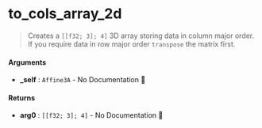 # to\_cols\_array\_2d

>  Creates a `[[f32; 3]; 4]` 3D array storing data in
>  column major order.
>  If you require data in row major order `transpose` the matrix first.

#### Arguments

- **\_self** : `Affine3A` \- No Documentation 🚧

#### Returns

- **arg0** : `[[f32; 3]; 4]` \- No Documentation 🚧